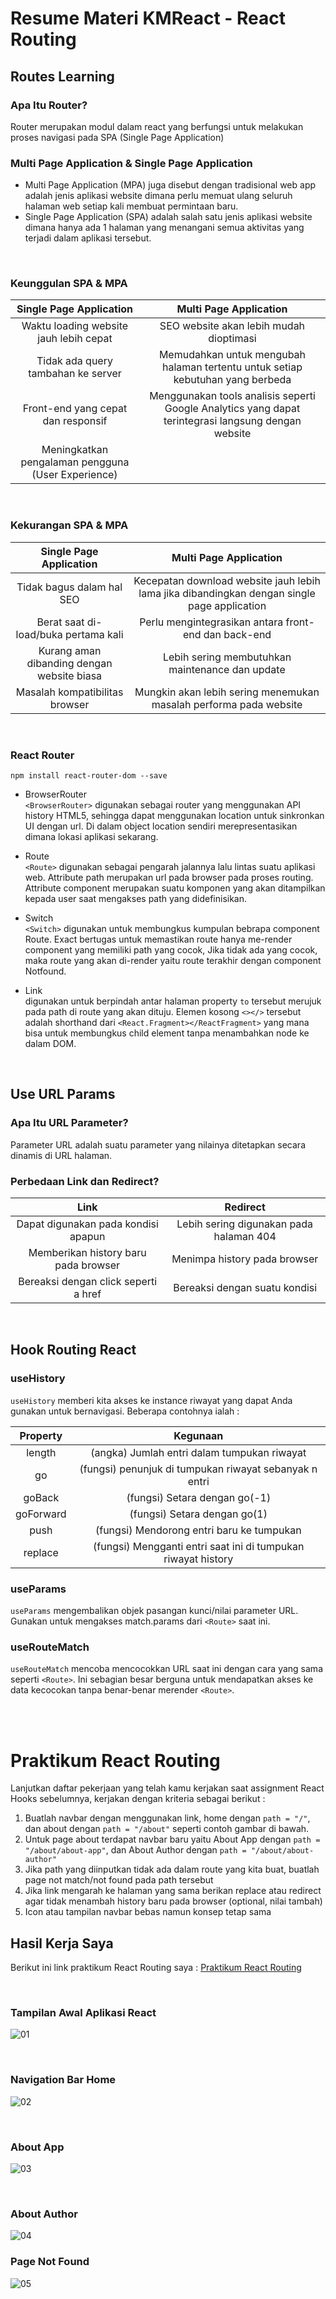 # Resume Materi KMReact - React Routing
## Routes Learning
### Apa Itu Router?
Router merupakan modul dalam react yang berfungsi untuk melakukan proses navigasi pada SPA (Single Page Application)

### Multi Page Application & Single Page Application
- Multi Page Application (MPA) juga disebut dengan tradisional web app adalah jenis aplikasi website dimana perlu memuat ulang seluruh halaman web setiap kali membuat permintaan baru.
- Single Page Application (SPA) adalah salah satu jenis aplikasi website dimana hanya ada 1 halaman yang menangani semua aktivitas yang terjadi dalam aplikasi tersebut.

<br>

### Keunggulan SPA & MPA

| Single Page Application                 | Multi Page Application |
| :---:                                   | :---: |
| Waktu loading website jauh lebih cepat  | SEO website akan lebih mudah dioptimasi |
| Tidak ada query tambahan ke server      | Memudahkan untuk mengubah halaman tertentu untuk setiap kebutuhan yang berbeda |
| Front-end yang cepat dan responsif      | Menggunakan tools analisis seperti Google Analytics yang dapat terintegrasi langsung dengan website |
| Meningkatkan pengalaman pengguna (User Experience) |   |

<br>

### Kekurangan SPA & MPA

| Single Page Application                 | Multi Page Application |
| :---:                                   | :---: |
| Tidak bagus dalam hal SEO  | Kecepatan download website jauh lebih lama jika dibandingkan dengan single page application |
| Berat saat di-load/buka pertama kali      | Perlu mengintegrasikan antara front-end dan back-end |
| Kurang aman dibanding dengan website biasa      | Lebih sering membutuhkan maintenance dan update |
| Masalah kompatibilitas browser | Mungkin akan lebih sering menemukan masalah performa pada website  |

<br>

### React Router

```
npm install react-router-dom --save
```

- BrowserRouter
<br> `<BrowserRouter>` digunakan sebagai router yang menggunakan API history HTML5, sehingga dapat menggunakan location untuk sinkronkan UI dengan url. Di dalam object location sendiri merepresentasikan dimana lokasi aplikasi sekarang.

- Route
<br> `<Route>` digunakan sebagai pengarah jalannya lalu lintas suatu aplikasi web. Attribute path merupakan url pada browser pada proses routing. Attribute component merupakan suatu komponen yang akan ditampilkan kepada user saat mengakses path yang didefinisikan.

- Switch
<br> `<Switch>` digunakan untuk membungkus kumpulan bebrapa component Route. Exact bertugas untuk memastikan route hanya me-render component yang memiliki path yang cocok, Jika tidak ada yang cocok, maka route yang akan di-render yaitu route terakhir dengan component Notfound.

- Link
<br> digunakan untuk berpindah antar halaman property `to` tersebut merujuk pada path di route yang akan dituju. Elemen kosong `<></>` tersebut adalah shorthand dari `<React.Fragment></ReactFragment>` yang mana bisa untuk membungkus child element tanpa menambahkan node ke dalam DOM.

<br>

## Use URL Params
### Apa Itu URL Parameter?
Parameter URL adalah suatu parameter yang nilainya ditetapkan secara dinamis di URL halaman.

### Perbedaan Link dan Redirect?

| Link                                    | Redirect                                      |
| :---:                                   | :---:                                         |
| Dapat digunakan pada kondisi apapun     | Lebih sering digunakan pada halaman 404       |
| Memberikan history baru pada browser    | Menimpa history pada browser                  |
| Bereaksi dengan click seperti a href    | Bereaksi dengan suatu kondisi                 |

<br>

## Hook Routing React
### useHistory
`useHistory` memberi kita akses ke instance riwayat yang dapat Anda gunakan untuk bernavigasi. Beberapa contohnya ialah :

| Property | Kegunaan |
| :---:                                   | :---:                                         |
| length | (angka) Jumlah entri dalam tumpukan riwayat |
| go | (fungsi) penunjuk di tumpukan riwayat sebanyak n entri |
| goBack | (fungsi) Setara dengan go(-1) |
| goForward | (fungsi) Setara dengan go(1) |
| push | (fungsi) Mendorong entri baru ke tumpukan |
| replace | (fungsi) Mengganti entri saat ini di tumpukan riwayat history |

### useParams
`useParams` mengembalikan objek pasangan kunci/nilai parameter URL. Gunakan untuk mengakses match.params dari `<Route>` saat ini.

### useRouteMatch
`useRouteMatch` mencoba mencocokkan URL saat ini dengan cara yang sama seperti `<Route>`. Ini sebagian besar berguna untuk mendapatkan akses ke data kecocokan tanpa benar-benar merender `<Route>`.

<br><br>

# Praktikum React Routing
Lanjutkan daftar pekerjaan yang telah kamu kerjakan saat assignment React Hooks sebelumnya, kerjakan dengan kriteria sebagai berikut :

1. Buatlah navbar dengan menggunakan link, home dengan `path = "/"`, dan about dengan `path = "/about"` seperti contoh gambar di bawah.
2. Untuk page about terdapat navbar baru yaitu About App dengan `path = "/about/about-app"`, dan About Author dengan `path = "/about/about-author"`
3. Jika path yang diinputkan tidak ada dalam route yang kita buat, buatlah page not match/not found pada path tersebut
4. Jika link mengarah ke halaman yang sama berikan replace atau redirect agar tidak menambah history baru pada browser (optional, nilai tambah)
5. Icon atau tampilan navbar bebas namun konsep tetap sama

## Hasil Kerja Saya
Berikut ini link praktikum React Routing saya : [Praktikum React Routing](https://github.com/m-mustakim-surya/react_m-mustakim-surya/tree/15_React-Routing/15_React%20Routing/praktikum/reactrouting)

<br>

### Tampilan Awal Aplikasi React
![01](https://github.com/m-mustakim-surya/react_m-mustakim-surya/blob/15_React-Routing/15_React%20Routing/screenshots/01_Tampilan-Awal.PNG)

<br>

### Navigation Bar Home
![02](https://github.com/m-mustakim-surya/react_m-mustakim-surya/blob/15_React-Routing/15_React%20Routing/screenshots/02_Navbar-Home.PNG)

<br>

### About App
![03](https://github.com/m-mustakim-surya/react_m-mustakim-surya/blob/15_React-Routing/15_React%20Routing/screenshots/03_About-App.PNG)

<br>

### About Author
![04](https://github.com/m-mustakim-surya/react_m-mustakim-surya/blob/15_React-Routing/15_React%20Routing/screenshots/04_About-Author.PNG)

### Page Not Found
![05](https://github.com/m-mustakim-surya/react_m-mustakim-surya/blob/15_React-Routing/15_React%20Routing/screenshots/05_Not-Found.PNG)
